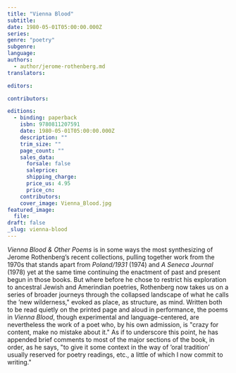 ```yaml
---
title: "Vienna Blood"
subtitle:
date: 1980-05-01T05:00:00.000Z
series:
genre: "poetry"
subgenre:
language:
authors:
  - author/jerome-rothenberg.md
translators:

editors:

contributors:

editions:
  - binding: paperback
    isbn: 9780811207591
    date: 1980-05-01T05:00:00.000Z
    description: ""
    trim_size: ""
    page_count: ""
    sales_data:
      forsale: false
      saleprice:
      shipping_charge:
      price_us: 4.95
      price_cn:
    contributors:
    cover_image: Vienna_Blood.jpg
featured_image:
  file:
draft: false
_slug: vienna-blood
---
```


_Vienna Blood & Other Poems_ is in some ways the most synthesizing of Jerome Rothenberg’s recent collections, pulling together work from the 1970s that stands apart from _Poland/1931_ (1974) and _A Seneca Journal_ (1978) yet at the same time continuing the enactment of past and present begun in those books. But where before he chose to restrict his exploration to ancestral Jewish and Amerindian poetries, Rothenberg now takes us on a series of broader journeys through the collapsed landscape of what he calls the ’new wilderness," evoked as place, as structure, as mind. Written both to be read quietly on the printed page and aloud in performance, the poems in _Vienna Blood_, though experimental and language-centered, are nevertheless the work of a poet who, by his own admission, is "crazy for content, make no mistake about it." As if to underscore this point, he has appended brief comments to most of the major sections of the book, in order, as he says, "to give it some context in the way of ’oral tradition’ usually reserved for poetry readings, etc., a little of which I now commit to writing."

